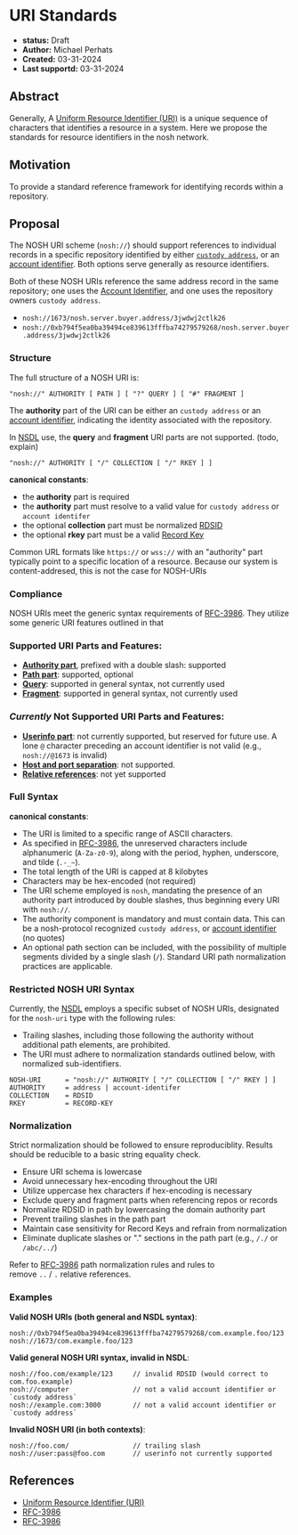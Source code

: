 # URI Standards
- **status:** Draft
- **Author:** Michael Perhats
- **Created:** 03-31-2024
- **Last supportd:** 03-31-2024

## Abstract
Generally, A [Uniform Resource Identifier (URI)](https://en.wikipedia.org/wiki/Uniform_Resource_Identifier) is a unique sequence of characters that identifies a resource in a system. Here we propose the standards for resource identifiers in the nosh network.

## Motivation
To provide a standard reference framework for identifying records within a repository.

## Proposal
The NOSH URI scheme (`nosh://`) should support references to individual records in a specific repository identified by either [`custody address`](./00003-identity-contracts.md), or an [account identifier](./00003-identity-contracts.md#account-identifiers). Both options serve generally as resource identifiers.

Both of these NOSH URIs reference the same address record in the same repository; one uses the [Account Identifier](./00003-identity-contracts.md#account-identifiers), and one uses the repository owners `custody address`.
- `nosh://1673/nosh.server.buyer.address/3jwdwj2ctlk26`
- `nosh://0xb794f5ea0ba39494ce839613fffba74279579268/nosh.server.buyer.address/3jwdwj2ctlk26`

### Structure
The full structure of a NOSH URI is:

```shell
"nosh://" AUTHORITY [ PATH ] [ "?" QUERY ] [ "#" FRAGMENT ]
```
The **authority** part of the URI can be either an `custody address` or an [account identifier](./00003-identity-contracts.md#account-identifiers), indicating the identity associated with the repository.

In [NSDL](./00009-namespace-identifiers.md) use, the **query** and **fragment** URI parts are not supported. (todo, explain)
```shell
"nosh://" AUTHORITY [ "/" COLLECTION [ "/" RKEY ] ]
```

**canonical constants**:
- the **authority** part is required
- the **authority** part must resolve to a valid value for `custody address` or `account identifer`
- the optional **collection** part must be normalized [RDSID](./00009-namespace-identifiers.md)
- the optional **rkey** part must be a valid [Record Key](./00007-record-keys.md)

Common URL formats like `https://` or `wss://` with an "authority" part typically point to a specific location of a resource. Because our system is content-addresed, this is not the case for NOSH-URIs

### Compliance
NOSH URIs meet the generic syntax requirements of [RFC-3986](https://www.rfc-editor.org/rfc/rfc3986). They utilize some generic URI features outlined in that 

### Supported URI Parts and Features:
- **[Authority part](https://www.rfc-editor.org/rfc/rfc3986#section-3.2)**, prefixed with a double slash: supported
- **[Path part](https://www.rfc-editor.org/rfc/rfc3986#section-3.3)**: supported, optional
- **[Query](https://www.rfc-editor.org/rfc/rfc3986#section-3.4)**: supported in general syntax, not currently used
- **[Fragment](https://www.rfc-editor.org/rfc/rfc3986#section-3.5)**: supported in general syntax, not currently used

### *Currently* Not Supported URI Parts and Features:
- **[Userinfo part](https://www.rfc-editor.org/rfc/rfc3986#section-3.2.1)**: not currently supported, but reserved for future use. A lone `@` character preceding an account identifier is not valid (e.g., `nosh://@1673` is invalid)
- **[Host and port separation](https://www.rfc-editor.org/rfc/rfc3986#section-3.2.2)**: not supported.
- **[Relative references](https://www.rfc-editor.org/rfc/rfc3986#section-4.2)**: not yet supported

### Full Syntax

**canonical constants**:
- The URI is limited to a specific range of ASCII characters.
- As specified in [RFC-3986](https://www.rfc-editor.org/rfc/rfc3986), the unreserved characters include alphanumeric (`A-Za-z0-9`), along with the period, hyphen, underscore, and tilde (`.-_~`).
- The total length of the URI is capped at 8 kilobytes
- Characters may be hex-encoded (not required)
- The URI scheme employed is `nosh`, mandating the presence of an authority part introduced by double slashes, thus beginning every URI with `nosh://`.
- The authority component is mandatory and must contain data. This can be a nosh-protocol recognized `custody address`, or [account identifier](./00003-identity-contracts.md#account-identifiers) (no quotes)
- An optional path section can be included, with the possibility of multiple segments divided by a single slash (`/`). Standard URI path normalization practices are applicable.

### Restricted NOSH URI Syntax
Currently, the [NSDL](./00009-namespace-identifiers.md) employs a specific subset of NOSH URIs, designated for the `nosh-uri` type with the following rules:
- Trailing slashes, including those following the authority without additional path elements, are prohibited.
- The URI must adhere to normalization standards outlined below, with normalized sub-identifiers.

```shell
NOSH-URI      = "nosh://" AUTHORITY [ "/" COLLECTION [ "/" RKEY ] ]
AUTHORITY     = address | account-identifer
COLLECTION    = RDSID
RKEY          = RECORD-KEY
```

### Normalization
Strict normalization should be followed to ensure reproduciblity. Results should be reducible to a basic string equality check.
- Ensure URI schema is lowercase
- Avoid unnecessary hex-encoding throughout the URI
- Utilize uppercase hex characters if hex-encoding is necessary
- Exclude query and fragment parts when referencing repos or records
- Normalize RDSID in path by lowercasing the domain authority part
- Prevent trailing slashes in the path part
- Maintain case sensitivity for Record Keys and refrain from normalization
- Eliminate duplicate slashes or "." sections in the path part (e.g., `/./` or `/abc/../`)

Refer to [RFC-3986](https://www.rfc-editor.org/rfc/rfc3986) path normalization rules and rules to remove `..` / `.` relative references.

### Examples

**Valid NOSH URIs (both general and NSDL syntax)**:
```shell
nosh://0xb794f5ea0ba39494ce839613fffba74279579268/com.example.foo/123
nosh://1673/com.example.foo/123
```

**Valid general NOSH URI syntax, invalid in NSDL**:
```shell
nosh://foo.com/example/123     // invalid RDSID (would correct to com.foo.example)
nosh://computer                // not a valid account identifier or `custody address`
nosh://example.com:3000        // not a valid account identifier or `custody address`
```

**Invalid NOSH URI (in both contexts)**:
```shell
nosh://foo.com/                // trailing slash
nosh://user:pass@foo.com       // userinfo not currently supported
```

## References
- [Uniform Resource Identifier (URI)](https://en.wikipedia.org/wiki/Uniform_Resource_Identifier)
- [RFC-3986](https://www.rfc-editor.org/rfc/rfc3986)
- [RFC-3986](https://www.rfc-editor.org/rfc/rfc3986)